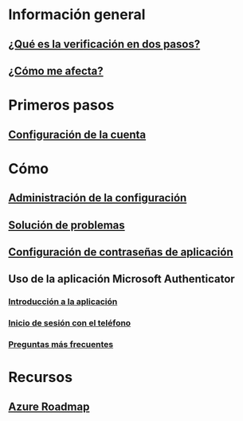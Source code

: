 # Información general
## [¿Qué es la verificación en dos pasos?](multi-factor-authentication-end-user.md)
## [¿Cómo me afecta?](multi-factor-authentication-end-user-signin.md)

# Primeros pasos
## [Configuración de la cuenta](multi-factor-authentication-end-user-first-time.md)

# Cómo
## [Administración de la configuración](multi-factor-authentication-end-user-manage-settings.md)
## [Solución de problemas](multi-factor-authentication-end-user-troubleshoot.md)
## [Configuración de contraseñas de aplicación](multi-factor-authentication-end-user-app-passwords.md)
## Uso de la aplicación Microsoft Authenticator
### [Introducción a la aplicación](microsoft-authenticator-app-how-to.md)
### [Inicio de sesión con el teléfono](microsoft-authenticator-app-phone-signin-faq.md)
### [Preguntas más frecuentes](microsoft-authenticator-app-faq.md)
# Recursos
## [Azure Roadmap](https://azure.microsoft.com/roadmap/?category=security-identity)
